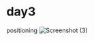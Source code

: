 # day3
positioning
![Screenshot (3)](https://github.com/Prasanna123211/day3/assets/119563693/d061c81d-87ce-4064-8448-2a60f0440817)
